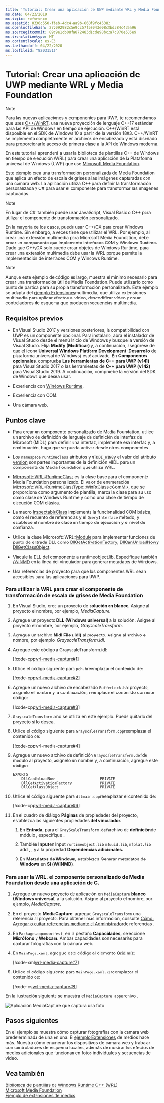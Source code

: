 ```yaml
---
title: 'Tutorial: Crear una aplicación de UWP mediante WRL y Media Foundation'
ms.date: 04/23/2019
ms.topic: reference
ms.assetid: 0336c550-fbeb-4dc4-aa9b-660f9fc45382
ms.openlocfilehash: 272092982c5e9cc57f52043e08c8bd384c43ea96
ms.sourcegitcommit: 89d9e1cb08fa872483d1cde98bc2a7c870e505e9
ms.translationtype: MT
ms.contentlocale: es-ES
ms.lasthandoff: 04/22/2020
ms.locfileid: "82031516"
---
```

# <a name="walkthrough-creating-a-uwp-app-using-wrl-and-media-foundation"></a>Tutorial: Crear una aplicación de UWP mediante WRL y Media Foundation

> [!NOTE]
> Para las nuevas aplicaciones y componentes para UWP, te recomendamos que uses [C++/WinRT](/windows/uwp/cpp-and-winrt-apis/), una nueva proyección de lenguaje C++17 estándar para las API de Windows en tiempo de ejecución. C++/WinRT está disponible en el SDK de Windows 10 a partir de la versión 1803. C++/WinRT se implementa completamente en archivos de encabezado y está diseñado para proporcionarle acceso de primera clase a la API de Windows moderna.

En este tutorial, aprenderá a usar la biblioteca de plantillas C++ de Windows en tiempo de ejecución (WRL) para crear una aplicación de la Plataforma universal de Windows (UWP) que use [Microsoft Media Foundation](/windows/win32/medfound/microsoft-media-foundation-sdk).

Este ejemplo crea una transformación personalizada de Media Foundation que aplica un efecto de escala de grises a las imágenes capturadas con una cámara web. La aplicación utiliza C++ para definir la transformación personalizada y C# para usar el componente para transformar las imágenes capturadas.

> [!NOTE]
> En lugar de C#, también puede usar JavaScript, Visual Basic o C++ para utilizar el componente de transformación personalizado.

En la mayoría de los casos, puede usar C++/CX para crear Windows Runtime. Sin embargo, a veces tiene que utilizar el WRL. Por ejemplo, al crear una extensión multimedia para Microsoft Media Foundation, debe crear un componente que implemente interfaces COM y Windows Runtime. Dado que C++/CX solo puede crear objetos de Windows Runtime, para crear una extensión multimedia debe usar la WRL porque permite la implementación de interfaces COM y Windows Runtime.

> [!NOTE]
> Aunque este ejemplo de código es largo, muestra el mínimo necesario para crear una transformación útil de Media Foundation. Puede utilizarlo como punto de partida para su propia transformación personalizada. Este ejemplo se adapta del [ejemplo Extensiones](https://code.msdn.microsoft.com/windowsapps/Media-extensions-sample-7b466096)multimedia, que utiliza extensiones multimedia para aplicar efectos al vídeo, descodificar vídeo y crear controladores de esquema que producen secuencias multimedia.

## <a name="prerequisites"></a>Requisitos previos

- En Visual Studio 2017 y versiones posteriores, la compatibilidad con UWP es un componente opcional. Para instalarlo, abra el instalador de Visual Studio desde el menú Inicio de Windows y busque la versión de Visual Studio. Elija **Modify (Modificar)** y, a continuación, asegúrese de que el icono **Universal Windows Platform Development (Desarrollo** de plataforma universal de Windows) esté activado. En **Componentes opcionales,** comprueba **Las herramientas de C++ para UWP (v141)** para Visual Studio 2017 o las herramientas de **C++ para UWP (v142)** para Visual Studio 2019. A continuación, compruebe la versión del SDK de Windows que desea usar.

- Experiencia con [Windows Runtime](/uwp/api/).

- Experiencia con COM.

- Una cámara web.

## <a name="key-points"></a>Puntos clave

- Para crear un componente personalizado de Media Foundation, utilice un archivo de definición de lenguaje de definición de interfaz de Microsoft (MIDL) para definir una interfaz, implemente esa interfaz y, a continuación, haga que se pueda activar desde otros componentes.

- Los `namespace` `runtimeclass` atributos y `NTDDI_WIN8`y el valor del atributo [version](/windows/win32/Midl/version) son partes importantes de la definición MIDL para un componente de Media Foundation que utiliza WRL.

- [Microsoft::WRL::RuntimeClass](runtimeclass-class.md) es la clase base para el componente Media Foundation personalizado. El valor de enumeración [Microsoft::WRL::RuntimeClassType::WinRtClassicComMix,](runtimeclasstype-enumeration.md) que se proporciona como argumento de plantilla, marca la clase para su uso como clase de Windows Runtime y como una clase de tiempo de ejecución COM clásica.

- La macro [InspectableClass](inspectableclass-macro.md) implementa la funcionalidad COM básica, como el recuento de referencias y el `QueryInterface` método, y establece el nombre de clase en tiempo de ejecución y el nivel de confianza.

- Utilice la clase Microsoft::WRL::[Module](module-class.md) para implementar funciones de punto de entrada DLL como [DllGetActivationFactory](/windows/win32/winrt/functions), [DllCanUnloadNow](/windows/win32/api/combaseapi/nf-combaseapi-dllcanunloadnow)y [DllGetClassObject](/windows/win32/api/combaseapi/nf-combaseapi-dllgetclassobject).

- Vincule la DLL del componente a runtimeobject.lib. Especifique también [/WINMD](../../cppcx/compiler-and-linker-options-c-cx.md) en la línea del vinculador para generar metadatos de Windows.

- Usa referencias de proyecto para que los componentes WRL sean accesibles para las aplicaciones para UWP.

### <a name="to-use-the-wrl-to-create-the-media-foundation-grayscale-transform-component"></a>Para utilizar la WRL para crear el componente de transformación de escala de grises de Media Foundation

1. En Visual Studio, cree un proyecto de **solución en blanco.** Asigne al proyecto el nombre, por ejemplo, *MediaCapture*.

1. Agregue un proyecto **DLL (Windows universal)** a la solución. Asigne al proyecto el nombre, por ejemplo, *GrayscaleTransform*.

1. Agregue un archivo **Midl File (.idl)** al proyecto. Asigne al archivo el nombre, por ejemplo, *GrayscaleTransform.idl*.

1. Agregue este código a GrayscaleTransform.idl:

   [!code-cpp[wrl-media-capture#1](../codesnippet/CPP/walkthrough-creating-a-windows-store-app-using-wrl-and-media-foundation_1.idl)]

1. Utilice el código siguiente para `pch.h`reemplazar el contenido de:

   [!code-cpp[wrl-media-capture#2](../codesnippet/CPP/walkthrough-creating-a-windows-store-app-using-wrl-and-media-foundation_2.h)]

1. Agregue un nuevo archivo de encabezado `BufferLock.h`al proyecto, asígnelo el nombre y, a continuación, reemplace el contenido con este código:

   [!code-cpp[wrl-media-capture#3](../codesnippet/CPP/walkthrough-creating-a-windows-store-app-using-wrl-and-media-foundation_3.h)]

1. `GrayscaleTransform.h`no se utiliza en este ejemplo. Puede quitarlo del proyecto si lo desea.

1. Utilice el código siguiente para `GrayscaleTransform.cpp`reemplazar el contenido de:

   [!code-cpp[wrl-media-capture#4](../codesnippet/CPP/walkthrough-creating-a-windows-store-app-using-wrl-and-media-foundation_4.cpp)]

1. Agregue un nuevo archivo de definición `GrayscaleTransform.def`de módulo al proyecto, asígnelo un nombre y, a continuación, agregue este código:

   ```
   EXPORTS
       DllCanUnloadNow                     PRIVATE
       DllGetActivationFactory             PRIVATE
       DllGetClassObject                   PRIVATE
   ```

1. Utilice el código siguiente para `dllmain.cpp`reemplazar el contenido de:

   [!code-cpp[wrl-media-capture#6](../codesnippet/CPP/walkthrough-creating-a-windows-store-app-using-wrl-and-media-foundation_6.cpp)]

1. En el cuadro de diálogo **Páginas** de propiedades del proyecto, establezca las siguientes propiedades **del vinculador.**

   1. En **Entrada**, para el `GrayScaleTransform.def`archivo de **definición**de módulo , especifique .

   1. También **Input**en Input `runtimeobject.lib` `mfuuid.lib`, `mfplat.lib` add , , y a la propiedad **Dependencias adicionales.**

   1. En **Metadatos de Windows**, establezca Generar metadatos de **Windows** en **Sí (/WINMD)**.

### <a name="to-use-the-wrl-the-custom-media-foundation-component-from-a-c-app"></a>Para usar la WRL, el componente personalizado de Media Foundation desde una aplicación de C.

1. Agregue un nuevo proyecto de aplicación en `MediaCapture` **blanco (Windows universal)** a la solución. Asigne al proyecto el nombre, por ejemplo, *MediaCapture*.

1. En el proyecto **MediaCapture,** agregue `GrayscaleTransform` una referencia al proyecto. Para obtener más información, consulte [Cómo: Agregar o quitar referencias mediante el Administrador](/visualstudio/ide/how-to-add-or-remove-references-by-using-the-reference-manager)de referencias .

1. En `Package.appxmanifest`, en la pestaña **Capacidades,** seleccione **Micrófono** y **Webcam**. Ambas capacidades son necesarias para capturar fotografías con la cámara web.

1. En `MainPage.xaml`, agregue este código al elemento [Grid](/uwp/api/windows.ui.xaml.controls.grid) raíz:

   [!code-xml[wrl-media-capture#7](../codesnippet/Xaml/walkthrough-creating-a-windows-store-app-using-wrl-and-media-foundation_7.xaml)]

1. Utilice el código siguiente para `MainPage.xaml.cs`reemplazar el contenido de:

   [!code-cs[wrl-media-capture#8](../codesnippet/CSharp/walkthrough-creating-a-windows-store-app-using-wrl-and-media-foundation_8.cs)]

En la ilustración siguiente se muestra el `MediaCapture app`archivo .

![Aplicación MediaCapture que captura una foto](../media/wrl_media_capture.png "WRL_Media_Capture")

## <a name="next-steps"></a>Pasos siguientes

En el ejemplo se muestra cómo capturar fotografías con la cámara web predeterminada de una en una. El [ejemplo Extensiones](https://code.msdn.microsoft.com/windowsapps/Media-extensions-sample-7b466096) de medios hace más. Muestra cómo enumerar los dispositivos de cámara web y trabajar con controladores de esquema locales, además de mostrar los efectos de medios adicionales que funcionan en fotos individuales y secuencias de vídeo.

## <a name="see-also"></a>Vea también

[Biblioteca de plantillas de Windows Runtime C++ (WRL)](windows-runtime-cpp-template-library-wrl.md)<br/>
[Microsoft Media Foundation](/windows/win32/medfound/microsoft-media-foundation-sdk)<br/>
[Ejemplo de extensiones de medios](https://code.msdn.microsoft.com/windowsapps/Media-extensions-sample-7b466096)
